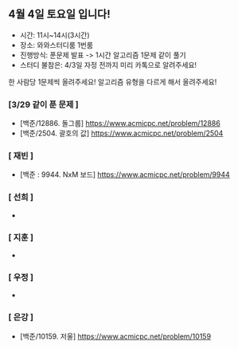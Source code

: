 ## 4월 4일 토요일 입니다!
- 시간: 11시~14시(3시간)
- 장소: 와와스터디룸 1번룸
- 진행방식: 푼문제 발표 -> 1시간 알고리즘 1문제 같이 풀기
- 스터디 불참은: 4/3일 자정 전까지 미리 카톡으로 알려주세요!

한 사람당 1문제씩 올려주세요! 알고리즘 유형을 다르게 해서 올려주세요!

### [3/29 같이 푼 문제 ]
- [백준/12886. 돌그룹] https://www.acmicpc.net/problem/12886
- [백준/2504. 괄호의 값] https://www.acmicpc.net/problem/2504

### [ 재빈 ]
- [백준 : 9944. NxM 보드] https://www.acmicpc.net/problem/9944

### [ 선희 ]
-

### [ 지훈 ]
-

### [ 우정 ]
-

### [ 은강 ]
- [백준/10159. 저울] https://www.acmicpc.net/problem/10159
